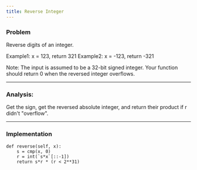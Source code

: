 ```yaml
---
title: Reverse Integer
---
```

### Problem

Reverse digits of an integer.

Example1: x = 123, return 321
Example2: x = -123, return -321

Note:
The input is assumed to be a 32-bit signed integer. Your function should return 0 when the reversed integer overflows.

***

### Analysis:
Get the sign, get the reversed absolute integer, and return their product if r didn't "overflow".

***

### Implementation
```
def reverse(self, x):
    s = cmp(x, 0)
    r = int(`s*x`[::-1])
    return s*r * (r < 2**31)
```